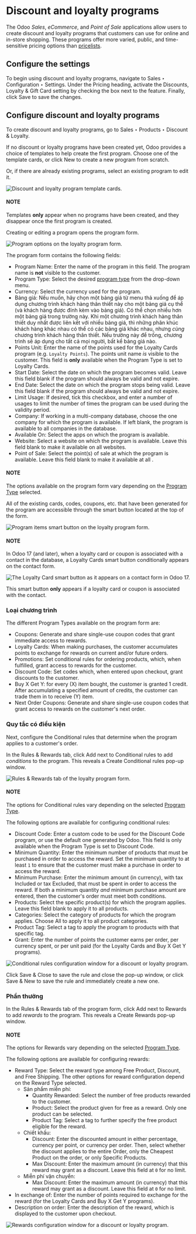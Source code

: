 # Discount and loyalty programs

The Odoo *Sales*, *eCommerce*, and *Point of Sale* applications allow users to create discount and
loyalty programs that customers can use for online and in-store shopping. These programs offer more
varied, public, and time-sensitive pricing options than [pricelists](prices/pricing.md).

## Configure the settings

To begin using discount and loyalty programs, navigate to Sales ‣ Configuration
‣ Settings. Under the Pricing heading, activate the Discounts, Loyalty &
Gift Card setting by checking the box next to the feature. Finally, click Save to save
the changes.

## Configure discount and loyalty programs

To create discount and loyalty programs, go to Sales ‣ Products ‣ Discount &
Loyalty.

If no discount or loyalty programs have been created yet, Odoo provides a choice of templates to
help create the first program. Choose one of the template cards, or click New to create
a new program from scratch.

Or, if there are already existing programs, select an existing program to edit it.

![Discount and loyalty program template cards.](../../../../.gitbook/assets/price-discount-loyalty.png)

#### NOTE
Templates **only** appear when no programs have been created, and they disappear once the first
program is created.

Creating or editing a program opens the program form.

![Program options on the loyalty program form.](../../../../.gitbook/assets/price-programs.png)

The program form contains the following fields:

- Program Name: Enter the name of the program in this field. The program name is **not**
  visible to the customer.
- Program Type: Select the desired [program type](#sales-pricing-management-program-types) from the drop-down menu.
- Currency: Select the currency used for the program.
- Bảng giá: Nếu muốn, hãy chọn một bảng giá từ menu thả xuống để áp dụng chương trình khách hàng thân thiết này cho một bảng giá cụ thể (và khách hàng được đính kèm vào bảng giá). Có thể chọn nhiều hơn một bảng giá trong trường này. Khi một chương trình khách hàng thân thiết duy nhất được liên kết với nhiều bảng giá, thì những phân khúc khách hàng khác nhau có thể có các bảng giá khác nhau, nhưng *cùng* chương trình khách hàng thân thiết. Nếu trường này để trống, chương trình sẽ áp dụng cho tất cả mọi người, bất kể bảng giá nào.
- Points Unit: Enter the name of the points used for the Loyalty Cards
  program (e.g. `Loyalty Points`). The points unit name *is* visible to the customer. This field is
  **only** available when the Program Type is set to Loyalty Cards.
- Start Date: Select the date on which the program becomes valid. Leave this field blank
  if the program should always be valid and not expire.
- End Date: Select the date on which the program stops being valid. Leave this field
  blank if the program should always be valid and not expire.
- Limit Usage: If desired, tick this checkbox, and enter a number of usages
  to limit the number of times the program can be used during the validity period.
- Company: If working in a multi-company database, choose the one company for which the
  program is available. If left blank, the program is available to all companies in the database.
- Available On: Select the apps on which the program is available.
- Website: Select a website on which the program is available. Leave this field blank to
  make it available on all websites.
- Point of Sale: Select the point(s) of sale at which the program is available. Leave
  this field blank to make it available at all .

#### NOTE
The options available on the program form vary depending on the [Program Type](#sales-pricing-management-program-types) selected.

All of the existing cards, codes, coupons, etc. that have been generated for the program are
accessible through the smart button located at the top of the form.

![Program items smart button on the loyalty program form.](../../../../.gitbook/assets/price-programs-items.png)

#### NOTE
In Odoo 17 (and later), when a loyalty card or coupon is associated with a contact in the
database, a Loyalty Cards smart button conditionally appears on the contact form.

![The Loyalty Card smart button as it appears on a contact form in Odoo 17.](../../../../.gitbook/assets/loyalty-cards-smart-button.png)

This smart button **only** appears if a loyalty card or coupon is associated with the contact.

<a id="sales-pricing-management-program-types"></a>

### Loại chương trình

The different Program Types available on the program form are:

- Coupons: Generate and share single-use coupon codes that grant immediate access to
  rewards.
- Loyalty Cards: When making purchases, the customer accumulates points to exchange for
  rewards on current and/or future orders.
- Promotions: Set conditional rules for ordering products, which, when fulfilled, grant
  access to rewards for the customer.
- Discount Code: Set codes which, when entered upon checkout, grant discounts to the
  customer.
- Buy X Get Y: for every (X) item bought, the customer is granted 1 credit. After
  accumulating a specified amount of credits, the customer can trade them in to receive (Y) item.
- Next Order Coupons: Generate and share single-use coupon codes that grant access to
  rewards on the customer's next order.

### Quy tắc có điều kiện

Next, configure the Conditional rules that determine when the program applies to a
customer's order.

In the Rules & Rewards tab, click Add next to Conditional rules
to add *conditions* to the program. This reveals a Create Conditional rules pop-up
window.

![Rules & Rewards tab of the loyalty program form.](../../../../.gitbook/assets/price-conditional-rewards.png)

#### NOTE
The options for Conditional rules vary depending on the selected [Program Type](#sales-pricing-management-program-types).

The following options are available for configuring conditional rules:

- Discount Code: Enter a custom code to be used for the Discount Code
  program, or use the default one generated by Odoo. This field is only available when the
  Program Type is set to Discount Code.
- Minimum Quantity: Enter the minimum number of products that must be purchased in order
  to access the reward. Set the minimum quantity to at least `1` to ensure that the customer must
  make a purchase in order to access the reward.
- Minimum Purchase: Enter the minimum amount (in currency), with tax
  Included or tax Excluded, that must be spent in order to access the reward. If both a
  minimum quantity *and* minimum purchase amount are entered, then the customer's order must meet
  both conditions.
- Products: Select the specific product(s) for which the program applies. Leave this
  field blank to apply it to all products.
- Categories: Select the category of products for which the program applies. Choose
  All to apply it to all product categories.
- Product Tag: Select a tag to apply the program to products with that specific tag.
- Grant: Enter the number of points the customer earns per order,
  per currency spent, or per unit paid (for the Loyalty Cards
  and Buy X Get Y programs).

![Conditional rules configuration window for a discount or loyalty program.](../../../../.gitbook/assets/price-conditions.png)

Click Save & Close to save the rule and close the pop-up window, or click
Save & New to save the rule and immediately create a new one.

### Phần thưởng

In the Rules & Rewards tab of the program form, click Add next to
Rewards to add *rewards* to the program. This reveals a Create Rewards
pop-up window.

#### NOTE
The options for Rewards vary depending on the selected [Program Type](#sales-pricing-management-program-types).

The following options are available for configuring rewards:

- Reward Type: Select the reward type among Free Product,
  Discount, and Free Shipping. The other options for reward configuration
  depend on the Reward Type selected.
  - Sản phẩm miễn phí:
    - Quantity Rewarded: Select the number of free products rewarded to the customer.
    - Product: Select the product given for free as a reward. Only one product can be
      selected.
    - Product Tag: Select a tag to further specify the free product eligible for the
      reward.
  - Chiết khấu:
    - Discount: Enter the discounted amount in either percentage,
      currency per point, or currency per order. Then, select whether the
      discount applies to the entire Order, only the Cheapest Product on the
      order, or only Specific Products.
    - Max Discount: Enter the maximum amount (in currency) that this reward may grant as
      a discount. Leave this field at `0` for no limit.
  - Miễn phí vận chuyển:
    - Max Discount: Enter the maximum amount (in currency) that this reward may grant as
      a discount. Leave this field at `0` for no limit.
- In exchange of: Enter the number of points required to exchange for the reward (for
  the Loyalty Cards and Buy X Get Y programs).
- Description on order: Enter the description of the reward, which is displayed to the
  customer upon checkout.

![Rewards configuration window for a discount or loyalty program.](../../../../.gitbook/assets/price-rewards.png)
